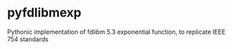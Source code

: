 # pyfdlibmexp
Pythonic implementation of fdlibm 5.3 exponential function, to replicate IEEE 754 standards
